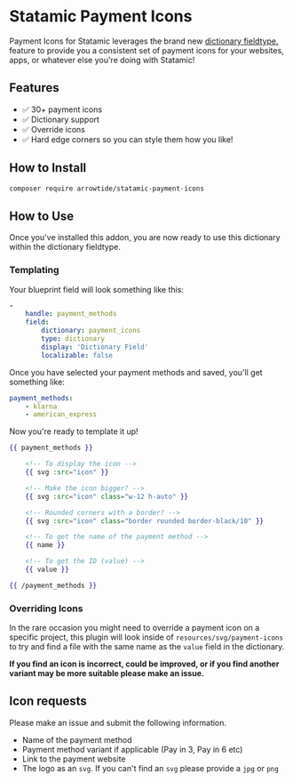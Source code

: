# Statamic Payment Icons

Payment Icons for Statamic leverages the brand new [dictionary fieldtype.](https://statamic.dev/fieldtypes/dictionary#overview)  feature to provide you a consistent set of payment icons for your websites, apps, or whatever else you're doing with Statamic!

## Features 

- ✅ 30+ payment icons
- ✅ Dictionary support
- ✅ Override icons
- ✅ Hard edge corners so you can style them how you like!

  

## How to Install

``` bash
composer require arrowtide/statamic-payment-icons
```

## How to Use

Once you've installed this addon, you are now ready to use this dictionary within the dictionary fieldtype.


### Templating

Your blueprint field will look something like this:
```yaml
-
	handle: payment_methods
	field:
		dictionary: payment_icons
		type: dictionary
		display: 'Dictionary Field'
		localizable: false
```


Once you have selected your payment methods and saved, you'll get something like:
```yaml
payment_methods:
	- klarna
	- american_express
```

Now you're ready to template it up!

```handlebars
{{ payment_methods }}

    <!-- To display the icon -->
    {{ svg :src="icon" }}

    <!-- Make the icon bigger? -->
    {{ svg :src="icon" class="w-12 h-auto" }}

    <!-- Rounded corners with a border? -->
    {{ svg :src="icon" class="border rounded border-black/10" }}

    <!-- To get the name of the payment method -->
    {{ name }}

    <!-- To get the ID (value) -->
    {{ value }}

{{ /payment_methods }}
```

### Overriding Icons

In the rare occasion you might need to override a payment icon on a specific project, this plugin will look inside of `resources/svg/payment-icons` to try and find a file with the same name as the `value` field in the dictionary.

**If you find an icon is incorrect, could be improved, or if you find another variant may be more suitable please make an issue.**

## Icon requests

Please make an issue and submit the following information. 

- Name of the payment method
- Payment method variant if applicable (Pay in 3, Pay in 6 etc)
- Link to the payment website
- The logo as an `svg`. If you can't find an `svg` please provide a `jpg` or `png`
